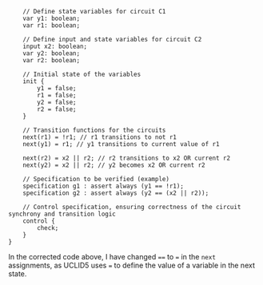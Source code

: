 ```module main {
    // Define state variables for circuit C1
    var y1: boolean;
    var r1: boolean;

    // Define input and state variables for circuit C2
    input x2: boolean;
    var y2: boolean;
    var r2: boolean;

    // Initial state of the variables
    init {
        y1 = false;
        r1 = false;
        y2 = false;
        r2 = false;
    }

    // Transition functions for the circuits
    next(r1) = !r1; // r1 transitions to not r1
    next(y1) = r1; // y1 transitions to current value of r1

    next(r2) = x2 || r2; // r2 transitions to x2 OR current r2
    next(y2) = x2 || r2; // y2 becomes x2 OR current r2

    // Specification to be verified (example)
    specification g1 : assert always (y1 == !r1);
    specification g2 : assert always (y2 == (x2 || r2));

    // Control specification, ensuring correctness of the circuit synchrony and transition logic
    control {
        check;
    }
}
```
In the corrected code above, I have changed `==` to `=` in the `next` assignments, as UCLID5 uses `=` to define the value of a variable in the next state.